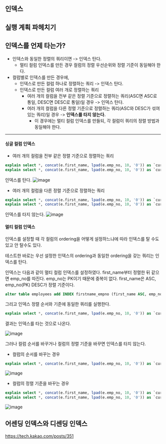 ## 인덱스

## 실행 계획 파헤치기

## 인덱스를 언제 타는가?

- 인덱스와 동일한 정렬의 쿼리이면 -> 인덱스 탄다.
  - 멀티 컬럼 인덱스를 만든 경우 컬럼의 정렬 우선순위와 정렬 기준이 동일해야 한다.
- 컬럼별로 인덱스를 만든 경우에,
  - 인덱스로 만든 컬럼 하나로 정렬하는 쿼리 -> 인덱스 탄다.
  - 인덱스로 만든 컬럼 여러 개로 정렬하는 쿼리
    - 여러 개의 컬럼을 전부 같은 정렬 기준으로 정렬하는 쿼리(ASC면 ASC로 통일, DESC면 DESC로 통일)일 경우 -> 인덱스 탄다.
    - 여러 개의 컬럼을 다른 정렬 기준으로 정렬하는 쿼리(ASC와 DESC가 섞여 있는 쿼리)일 경우 -> **인덱스를 타지 않는다.**
      - 이 경우에는 멀티 컬럼 인덱스를 만들되, 각 컬럼이 쿼리의 정렬 방법과 동일해야 한다.

<hr />

#### 싱글 컬럼 인덱스

- 여러 개의 컬럼을 전부 같은 정렬 기준으로 정렬하는 쿼리
```sql
explain select *, concat(e.first_name, lpad(e.emp_no, 10, '0')) as `cursor` from employees as e order by e.first_name, e.emp_no limit 10;
explain select *, concat(e.first_name, lpad(e.emp_no, 10, '0')) as `cursor` from employees as e order by e.first_name DESC, e.emp_no DESC limit 10;
```
인덱스를 탄다.
![image](https://github.com/user-attachments/assets/ec0d08a2-e5c0-46d3-a56f-8b9d7806f1c7)


- 여러 개의 컬럼을 다른 정렬 기준으로 정렬하는 쿼리
```sql
explain select *, concat(e.first_name, lpad(e.emp_no, 10, '0')) as `cursor` from employees as e order by e.first_name, e.emp_no desc limit 10;
explain select *, concat(e.first_name, lpad(e.emp_no, 10, '0')) as `cursor` from employees as e order by e.emp_no desc, e.first_name limit 10;
```
인덱스를 타지 않는다.
![image](https://github.com/user-attachments/assets/4eb5dcf9-3c0d-4f5e-95cc-a1c1fb46f063)


#### 멀티 컬럼 인덱스

인덱스를 설정할 때 각 컬럼의 ordering을 어떻게 설정하느냐에 따라 인덱스를 탈 수도 있고 안 탈수도 있다.

테스트한 바로는 우선 설정한 인덱스의 ordering과 동일한 ordering을 갖는 쿼리는 인덱스를 탄다.

인덱스는 다음과 같이 멀티 컬럼 인덱스를 설정하였다. 
first_name부터 정렬한 뒤 같으면 emp_no를 따진다. emp_no는 PK이기 때문에 중복이 없다.
first_name은 ASC, emp_no(PK) DESC가 정렬 기준이다.

```sql
alter table employees add INDEX firstname_empno (first_name ASC, emp_no DESC) using btree;
```

그리고 인덱스 정렬 순서와 기준에 동일한 쿼리를 실행한다.

```sql
explain select *, concat(e.first_name, lpad(e.emp_no, 10, '0')) as `cursor` from employees as e order by e.first_name, e.emp_no desc limit 10;
```

결과는 인덱스를 타는 것으로 나온다.

![image](https://github.com/user-attachments/assets/c8823f68-f427-4904-9325-2135fdf446be)

그러나 컬럼 순서를 바꾸거나 컬럼의 정렬 기준을 바꾸면 인덱스를 타지 않는다.

- 컬럼의 순서를 바꾸는 경우

```sql
explain select *, concat(e.first_name, lpad(e.emp_no, 10, '0')) as `cursor` from employees as e order by e.emp_no desc, e.first_name limit 10;
```
![image](https://github.com/user-attachments/assets/06c2204e-780e-41d9-b397-f4b29fa6ef99)

- 컬럼의 정렬 기준을 바꾸는 경우

```sql
explain select *, concat(e.first_name, lpad(e.emp_no, 10, '0')) as `cursor` from employees as e order by e.first_name, e.emp_no limit 10;
explain select *, concat(e.first_name, lpad(e.emp_no, 10, '0')) as `cursor` from employees as e order by e.first_name DESC, e.emp_no DESC limit 10;
```

![image](https://github.com/user-attachments/assets/f70c3652-6e67-4611-84c5-a2107dcd68d8)


## 어센딩 인덱스와 디센딩 인덱스

https://tech.kakao.com/posts/351
